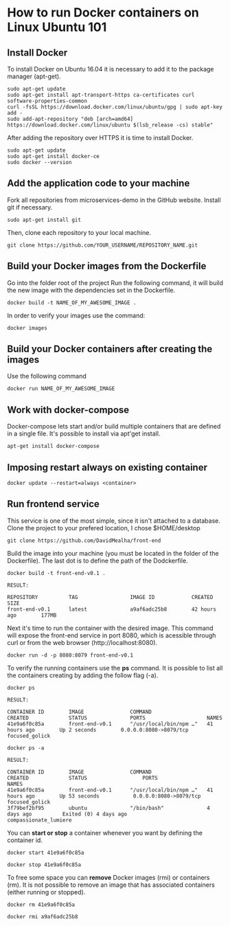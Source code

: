 # How to run Docker containers on Linux Ubuntu 101

## Install Docker

To install Docker on Ubuntu 16.04 it is necessary to add it to the package manager (apt-get).

```shell
sudo apt-get update
sudo apt-get install apt-transport-https ca-certificates curl software-properties-common
curl -fsSL https://download.docker.com/linux/ubuntu/gpg | sudo apt-key add -
sudo add-apt-repository "deb [arch=amd64] https://download.docker.com/linux/ubuntu $(lsb_release -cs) stable"
```

After adding the repository over HTTPS it is time to install Docker.

```shell
sudo apt-get update
sudo apt-get install docker-ce
sudo docker --version
```

## Add the application code to your machine

Fork all repositories from microservices-demo in the GitHub website.
Install git if necessary.

```shell
sudo apt-get install git
```

Then, clone each repository to your local machine.

```shell
git clone https://github.com/YOUR_USERNAME/REPOSITORY_NAME.git
```

## Build your Docker images from the Dockerfile

Go into the folder root of the project
Run the following command, it will build the new image with the dependencies set in the Dockerfile.

```shell
docker build -t NAME_OF_MY_AWESOME_IMAGE .
```

In order to verify your images use the command:

```shell
docker images
```

## Build your Docker containers after creating the images

Use the following command

```shell
docker run NAME_OF_MY_AWESOME_IMAGE
```


## Work with docker-compose

Docker-compose lets start and/or build multiple containers that are defined in a single file.
It's possible to install via apt'get install.

```shell
apt-get install docker-compose
```

## Imposing restart always on existing container

```shell
docker update --restart=always <container>
```

## Run frontend service

This service is one of the most simple, since it isn't attached to a database.
Clone the project to your prefered location, I chose $HOME/desktop

```shell
git clone https://github.com/DavidMealha/front-end
```

Build the image into your machine (you must be located in the folder of the Dockerfile). The last dot is to define the path of the Dodckerfile.

```shell
docker build -t front-end-v0.1 .

RESULT:

REPOSITORY          TAG                 IMAGE ID            CREATED             SIZE
front-end-v0.1      latest              a9af6adc25b8        42 hours ago        177MB
```

Next it's time to run the container with the desired image.
This command will expose the front-end service in port 8080, which is acessible through curl or from the web browser (http://localhost:8080).

```shell
docker run -d -p 8080:8079 front-end-v0.1
```

To verify the running containers use the **ps** command. It is possible to list all the containers creating by adding the follow flag (-a).

```shell
docker ps

RESULT:

CONTAINER ID        IMAGE               COMMAND                  CREATED             STATUS              PORTS                    NAMES
41e9a6f0c85a        front-end-v0.1      "/usr/local/bin/npm …"   41 hours ago        Up 2 seconds        0.0.0.0:8080->8079/tcp   focused_golick

docker ps -a

RESULT:

CONTAINER ID        IMAGE               COMMAND                  CREATED             STATUS                  PORTS                    NAMES
41e9a6f0c85a        front-end-v0.1      "/usr/local/bin/npm …"   41 hours ago        Up 53 seconds           0.0.0.0:8080->8079/tcp   focused_golick
3f79bef2bf95        ubuntu              "/bin/bash"              4 days ago          Exited (0) 4 days ago                            compassionate_lumiere
```

You can **start or stop** a container whenever you want by defining the container id.

```shell
docker start 41e9a6f0c85a

docker stop 41e9a6f0c85a
```

To free some space you can **remove** Docker images (rmi) or containers (rm). It is not possible to remove an image that has associated containers (either running or stopped).

```shell
docker rm 41e9a6f0c85a

docker rmi a9af6adc25b8
```
